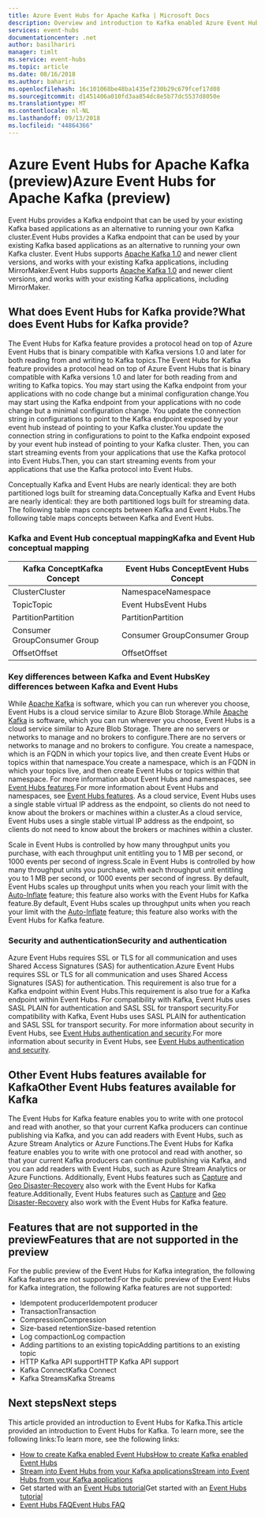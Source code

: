 ```yaml
---
title: Azure Event Hubs for Apache Kafka | Microsoft Docs
description: Overview and introduction to Kafka enabled Azure Event Hubs
services: event-hubs
documentationcenter: .net
author: basilhariri
manager: timlt
ms.service: event-hubs
ms.topic: article
ms.date: 08/16/2018
ms.author: bahariri
ms.openlocfilehash: 16c101068be48ba1435ef230b29c679fcef17d08
ms.sourcegitcommit: d1451406a010fd3aa854dc8e5b77dc5537d8050e
ms.translationtype: MT
ms.contentlocale: nl-NL
ms.lasthandoff: 09/13/2018
ms.locfileid: "44864366"
---
```

# <a name="azure-event-hubs-for-apache-kafka-preview"></a><span data-ttu-id="0dd2a-103">Azure Event Hubs for Apache Kafka (preview)</span><span class="sxs-lookup"><span data-stu-id="0dd2a-103">Azure Event Hubs for Apache Kafka (preview)</span></span>

<span data-ttu-id="0dd2a-104">Event Hubs provides a Kafka endpoint that can be used by your existing Kafka based applications as an alternative to running your own Kafka cluster.</span><span class="sxs-lookup"><span data-stu-id="0dd2a-104">Event Hubs provides a Kafka endpoint that can be used by your existing Kafka based applications as an alternative to running your own Kafka cluster.</span></span> <span data-ttu-id="0dd2a-105">Event Hubs supports [Apache Kafka 1.0](https://kafka.apache.org/10/documentation.html) and newer client versions, and works with your existing Kafka applications, including MirrorMaker.</span><span class="sxs-lookup"><span data-stu-id="0dd2a-105">Event Hubs supports [Apache Kafka 1.0](https://kafka.apache.org/10/documentation.html) and newer client versions, and works with your existing Kafka applications, including MirrorMaker.</span></span> 

## <a name="what-does-event-hubs-for-kafka-provide"></a><span data-ttu-id="0dd2a-106">What does Event Hubs for Kafka provide?</span><span class="sxs-lookup"><span data-stu-id="0dd2a-106">What does Event Hubs for Kafka provide?</span></span>

<span data-ttu-id="0dd2a-107">The Event Hubs for Kafka feature provides a protocol head on top of Azure Event Hubs that is binary compatible with Kafka versions 1.0 and later for both reading from and writing to Kafka topics.</span><span class="sxs-lookup"><span data-stu-id="0dd2a-107">The Event Hubs for Kafka feature provides a protocol head on top of Azure Event Hubs that is binary compatible with Kafka versions 1.0 and later for both reading from and writing to Kafka topics.</span></span> <span data-ttu-id="0dd2a-108">You may start using the Kafka endpoint from your applications with no code change but a minimal configuration change.</span><span class="sxs-lookup"><span data-stu-id="0dd2a-108">You may start using the Kafka endpoint from your applications with no code change but a minimal configuration change.</span></span> <span data-ttu-id="0dd2a-109">You update the connection string in configurations to point to the Kafka endpoint exposed by your event hub instead of pointing to your Kafka cluster.</span><span class="sxs-lookup"><span data-stu-id="0dd2a-109">You update the connection string in configurations to point to the Kafka endpoint exposed by your event hub instead of pointing to your Kafka cluster.</span></span> <span data-ttu-id="0dd2a-110">Then, you can start streaming events from your applications that use the Kafka protocol into Event Hubs.</span><span class="sxs-lookup"><span data-stu-id="0dd2a-110">Then, you can start streaming events from your applications that use the Kafka protocol into Event Hubs.</span></span> 

<span data-ttu-id="0dd2a-111">Conceptually Kafka and Event Hubs are nearly identical: they are both partitioned logs built for streaming data.</span><span class="sxs-lookup"><span data-stu-id="0dd2a-111">Conceptually Kafka and Event Hubs are nearly identical: they are both partitioned logs built for streaming data.</span></span> <span data-ttu-id="0dd2a-112">The following table maps concepts between Kafka and Event Hubs.</span><span class="sxs-lookup"><span data-stu-id="0dd2a-112">The following table maps concepts between Kafka and Event Hubs.</span></span>

### <a name="kafka-and-event-hub-conceptual-mapping"></a><span data-ttu-id="0dd2a-113">Kafka and Event Hub conceptual mapping</span><span class="sxs-lookup"><span data-stu-id="0dd2a-113">Kafka and Event Hub conceptual mapping</span></span>

| <span data-ttu-id="0dd2a-114">Kafka Concept</span><span class="sxs-lookup"><span data-stu-id="0dd2a-114">Kafka Concept</span></span> | <span data-ttu-id="0dd2a-115">Event Hubs Concept</span><span class="sxs-lookup"><span data-stu-id="0dd2a-115">Event Hubs Concept</span></span>|
| --- | --- |
| <span data-ttu-id="0dd2a-116">Cluster</span><span class="sxs-lookup"><span data-stu-id="0dd2a-116">Cluster</span></span> | <span data-ttu-id="0dd2a-117">Namespace</span><span class="sxs-lookup"><span data-stu-id="0dd2a-117">Namespace</span></span> |
| <span data-ttu-id="0dd2a-118">Topic</span><span class="sxs-lookup"><span data-stu-id="0dd2a-118">Topic</span></span> | <span data-ttu-id="0dd2a-119">Event Hubs</span><span class="sxs-lookup"><span data-stu-id="0dd2a-119">Event Hubs</span></span> |
| <span data-ttu-id="0dd2a-120">Partition</span><span class="sxs-lookup"><span data-stu-id="0dd2a-120">Partition</span></span> | <span data-ttu-id="0dd2a-121">Partition</span><span class="sxs-lookup"><span data-stu-id="0dd2a-121">Partition</span></span>|
| <span data-ttu-id="0dd2a-122">Consumer Group</span><span class="sxs-lookup"><span data-stu-id="0dd2a-122">Consumer Group</span></span> | <span data-ttu-id="0dd2a-123">Consumer Group</span><span class="sxs-lookup"><span data-stu-id="0dd2a-123">Consumer Group</span></span> |
| <span data-ttu-id="0dd2a-124">Offset</span><span class="sxs-lookup"><span data-stu-id="0dd2a-124">Offset</span></span> | <span data-ttu-id="0dd2a-125">Offset</span><span class="sxs-lookup"><span data-stu-id="0dd2a-125">Offset</span></span>|

### <a name="key-differences-between-kafka-and-event-hubs"></a><span data-ttu-id="0dd2a-126">Key differences between Kafka and Event Hubs</span><span class="sxs-lookup"><span data-stu-id="0dd2a-126">Key differences between Kafka and Event Hubs</span></span>

<span data-ttu-id="0dd2a-127">While [Apache Kafka](https://kafka.apache.org/) is software, which you can run wherever you choose, Event Hubs is a cloud service similar to Azure Blob Storage.</span><span class="sxs-lookup"><span data-stu-id="0dd2a-127">While [Apache Kafka](https://kafka.apache.org/) is software, which you can run wherever you choose, Event Hubs is a cloud service similar to Azure Blob Storage.</span></span> <span data-ttu-id="0dd2a-128">There are no servers or networks to manage and no brokers to configure.</span><span class="sxs-lookup"><span data-stu-id="0dd2a-128">There are no servers or networks to manage and no brokers to configure.</span></span> <span data-ttu-id="0dd2a-129">You create a namespace, which is an FQDN in which your topics live, and then create Event Hubs or topics within that namespace.</span><span class="sxs-lookup"><span data-stu-id="0dd2a-129">You create a namespace, which is an FQDN in which your topics live, and then create Event Hubs or topics within that namespace.</span></span> <span data-ttu-id="0dd2a-130">For more information about Event Hubs and namespaces, see [Event Hubs features](event-hubs-features.md#namespace).</span><span class="sxs-lookup"><span data-stu-id="0dd2a-130">For more information about Event Hubs and namespaces, see [Event Hubs features](event-hubs-features.md#namespace).</span></span> <span data-ttu-id="0dd2a-131">As a cloud service, Event Hubs uses a single stable virtual IP address as the endpoint, so clients do not need to know about the brokers or machines within a cluster.</span><span class="sxs-lookup"><span data-stu-id="0dd2a-131">As a cloud service, Event Hubs uses a single stable virtual IP address as the endpoint, so clients do not need to know about the brokers or machines within a cluster.</span></span> 

<span data-ttu-id="0dd2a-132">Scale in Event Hubs is controlled by how many throughput units you purchase, with each throughput unit entitling you to 1 MB per second, or 1000 events per second of ingress.</span><span class="sxs-lookup"><span data-stu-id="0dd2a-132">Scale in Event Hubs is controlled by how many throughput units you purchase, with each throughput unit entitling you to 1 MB per second, or 1000 events per second of ingress.</span></span> <span data-ttu-id="0dd2a-133">By default, Event Hubs scales up throughput units when you reach your limit with the [Auto-Inflate](event-hubs-auto-inflate.md) feature; this feature also works with the Event Hubs for Kafka feature.</span><span class="sxs-lookup"><span data-stu-id="0dd2a-133">By default, Event Hubs scales up throughput units when you reach your limit with the [Auto-Inflate](event-hubs-auto-inflate.md) feature; this feature also works with the Event Hubs for Kafka feature.</span></span> 

### <a name="security-and-authentication"></a><span data-ttu-id="0dd2a-134">Security and authentication</span><span class="sxs-lookup"><span data-stu-id="0dd2a-134">Security and authentication</span></span>

<span data-ttu-id="0dd2a-135">Azure Event Hubs requires SSL or TLS for all communication and uses Shared Access Signatures (SAS) for authentication.</span><span class="sxs-lookup"><span data-stu-id="0dd2a-135">Azure Event Hubs requires SSL or TLS for all communication and uses Shared Access Signatures (SAS) for authentication.</span></span> <span data-ttu-id="0dd2a-136">This requirement is also true for a Kafka endpoint within Event Hubs.</span><span class="sxs-lookup"><span data-stu-id="0dd2a-136">This requirement is also true for a Kafka endpoint within Event Hubs.</span></span> <span data-ttu-id="0dd2a-137">For compatibility with Kafka, Event Hubs uses SASL PLAIN for authentication and SASL SSL for transport security.</span><span class="sxs-lookup"><span data-stu-id="0dd2a-137">For compatibility with Kafka, Event Hubs uses SASL PLAIN for authentication and SASL SSL for transport security.</span></span> <span data-ttu-id="0dd2a-138">For more information about security in Event Hubs, see [Event Hubs authentication and security](event-hubs-authentication-and-security-model-overview.md).</span><span class="sxs-lookup"><span data-stu-id="0dd2a-138">For more information about security in Event Hubs, see [Event Hubs authentication and security](event-hubs-authentication-and-security-model-overview.md).</span></span>

## <a name="other-event-hubs-features-available-for-kafka"></a><span data-ttu-id="0dd2a-139">Other Event Hubs features available for Kafka</span><span class="sxs-lookup"><span data-stu-id="0dd2a-139">Other Event Hubs features available for Kafka</span></span>

<span data-ttu-id="0dd2a-140">The Event Hubs for Kafka feature enables you to write with one protocol and read with another, so that your current Kafka producers can continue publishing via Kafka, and you can add readers with Event Hubs, such as Azure Stream Analytics or Azure Functions.</span><span class="sxs-lookup"><span data-stu-id="0dd2a-140">The Event Hubs for Kafka feature enables you to write with one protocol and read with another, so that your current Kafka producers can continue publishing via Kafka, and you can add readers with Event Hubs, such as Azure Stream Analytics or Azure Functions.</span></span> <span data-ttu-id="0dd2a-141">Additionally, Event Hubs features such as [Capture](event-hubs-capture-overview.md) and [Geo Disaster-Recovery](event-hubs-geo-dr.md) also work with the Event Hubs for Kafka feature.</span><span class="sxs-lookup"><span data-stu-id="0dd2a-141">Additionally, Event Hubs features such as [Capture](event-hubs-capture-overview.md) and [Geo Disaster-Recovery](event-hubs-geo-dr.md) also work with the Event Hubs for Kafka feature.</span></span>

## <a name="features-that-are-not-supported-in-the-preview"></a><span data-ttu-id="0dd2a-142">Features that are not supported in the preview</span><span class="sxs-lookup"><span data-stu-id="0dd2a-142">Features that are not supported in the preview</span></span>

<span data-ttu-id="0dd2a-143">For the public preview of the Event Hubs for Kafka integration, the following Kafka features are not supported:</span><span class="sxs-lookup"><span data-stu-id="0dd2a-143">For the public preview of the Event Hubs for Kafka integration, the following Kafka features are not supported:</span></span>

*   <span data-ttu-id="0dd2a-144">Idempotent producer</span><span class="sxs-lookup"><span data-stu-id="0dd2a-144">Idempotent producer</span></span>
*   <span data-ttu-id="0dd2a-145">Transaction</span><span class="sxs-lookup"><span data-stu-id="0dd2a-145">Transaction</span></span>
*   <span data-ttu-id="0dd2a-146">Compression</span><span class="sxs-lookup"><span data-stu-id="0dd2a-146">Compression</span></span>
*   <span data-ttu-id="0dd2a-147">Size-based retention</span><span class="sxs-lookup"><span data-stu-id="0dd2a-147">Size-based retention</span></span>
*   <span data-ttu-id="0dd2a-148">Log compaction</span><span class="sxs-lookup"><span data-stu-id="0dd2a-148">Log compaction</span></span>
*   <span data-ttu-id="0dd2a-149">Adding partitions to an existing topic</span><span class="sxs-lookup"><span data-stu-id="0dd2a-149">Adding partitions to an existing topic</span></span>
*   <span data-ttu-id="0dd2a-150">HTTP Kafka API support</span><span class="sxs-lookup"><span data-stu-id="0dd2a-150">HTTP Kafka API support</span></span>
*   <span data-ttu-id="0dd2a-151">Kafka Connect</span><span class="sxs-lookup"><span data-stu-id="0dd2a-151">Kafka Connect</span></span>
*   <span data-ttu-id="0dd2a-152">Kafka Streams</span><span class="sxs-lookup"><span data-stu-id="0dd2a-152">Kafka Streams</span></span>

## <a name="next-steps"></a><span data-ttu-id="0dd2a-153">Next steps</span><span class="sxs-lookup"><span data-stu-id="0dd2a-153">Next steps</span></span>

<span data-ttu-id="0dd2a-154">This article provided an introduction to Event Hubs for Kafka.</span><span class="sxs-lookup"><span data-stu-id="0dd2a-154">This article provided an introduction to Event Hubs for Kafka.</span></span> <span data-ttu-id="0dd2a-155">To learn more, see the following links:</span><span class="sxs-lookup"><span data-stu-id="0dd2a-155">To learn more, see the following links:</span></span>

* [<span data-ttu-id="0dd2a-156">How to create Kafka enabled Event Hubs</span><span class="sxs-lookup"><span data-stu-id="0dd2a-156">How to create Kafka enabled Event Hubs</span></span>](event-hubs-create-kafka-enabled.md)
* [<span data-ttu-id="0dd2a-157">Stream into Event Hubs from your Kafka applications</span><span class="sxs-lookup"><span data-stu-id="0dd2a-157">Stream into Event Hubs from your Kafka applications</span></span>](event-hubs-quickstart-kafka-enabled-event-hubs.md)
* <span data-ttu-id="0dd2a-158">Get started with an [Event Hubs tutorial](event-hubs-dotnet-standard-getstarted-send.md)</span><span class="sxs-lookup"><span data-stu-id="0dd2a-158">Get started with an [Event Hubs tutorial](event-hubs-dotnet-standard-getstarted-send.md)</span></span>
* [<span data-ttu-id="0dd2a-159">Event Hubs FAQ</span><span class="sxs-lookup"><span data-stu-id="0dd2a-159">Event Hubs FAQ</span></span>](event-hubs-faq.md)

 
 

